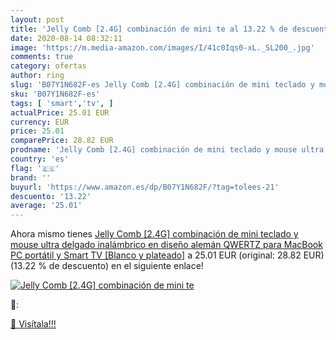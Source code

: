 ```yaml
---
layout: post
title: 'Jelly Comb [2.4G] combinación de mini te al 13.22 % de descuento'
date: 2020-08-14 08:32:11
image: 'https://m.media-amazon.com/images/I/41c0Iqs0-xL._SL200_.jpg'
comments: true
category: ofertas
author: ring
slug: 'B07Y1N682F-es Jelly Comb [2.4G] combinación de mini teclado y mouse...'
sku: 'B07Y1N682F-es'
tags: [ 'smart','tv', ]
actualPrice: 25.01 EUR
currency: EUR
price: 25.01
comparePrice: 28.82 EUR
prodname: 'Jelly Comb [2.4G] combinación de mini teclado y mouse ultra delgado inalámbrico en diseño alemán QWERTZ para MacBook  PC  portátil y Smart TV [Blanco y plateado]'
country: 'es'
flag: '🇪🇸'
brand: ''
buyurl: 'https://www.amazon.es/dp/B07Y1N682F/?tag=tolees-21'
descuento: '13.22'
average: '25.01'
---
```


Ahora mismo tienes [Jelly Comb [2.4G] combinación de mini teclado y mouse ultra delgado inalámbrico en diseño alemán QWERTZ para MacBook  PC  portátil y Smart TV [Blanco y plateado]](https://www.amazon.es/dp/B07Y1N682F/?tag=tolees-21) a 25.01 EUR (original: 28.82 EUR) (13.22 %  de descuento) en el siguiente enlace!

[![Jelly Comb [2.4G] combinación de mini te](https://m.media-amazon.com/images/I/41c0Iqs0-xL._SL200_.jpg)](https://www.amazon.es/dp/B07Y1N682F/?tag=tolees-21)

🔎:


[🛒 Visítala!!!](https://www.amazon.es/dp/B07Y1N682F/?tag=tolees-21)
